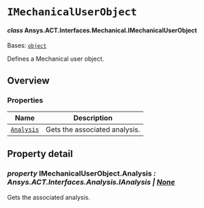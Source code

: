 # `IMechanicalUserObject`

<a id="ansys.mechanical.stubs.v242.Ansys.ACT.Interfaces.Mechanical.IMechanicalUserObject"></a>

#### *class* Ansys.ACT.Interfaces.Mechanical.IMechanicalUserObject

Bases: [`object`](https://docs.python.org/3/library/functions.html#object)

Defines a Mechanical user object.

<!-- !! processed by numpydoc !! -->

<a id="overview"></a>

## Overview

### Properties

| Name | Description |
|-------------------------------------------------|---------------------------------|
| [`Analysis`](#IMechanicalUserObject.Analysis)   | Gets the associated analysis.   |

<a id="property-detail"></a>

## Property detail

<a id="IMechanicalUserObject.Analysis"></a>

### *property* IMechanicalUserObject.Analysis *: Ansys.ACT.Interfaces.Analysis.IAnalysis | [None](https://docs.python.org/3/library/constants.html#None)*

Gets the associated analysis.

<!-- !! processed by numpydoc !! -->


